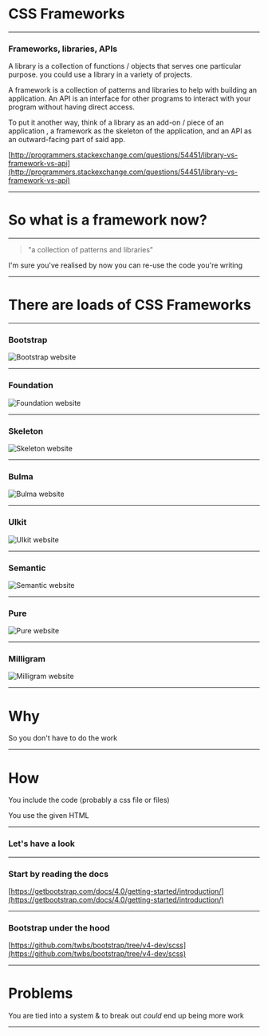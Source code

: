 # CSS Frameworks

---

### Frameworks, libraries, APIs

A library is a collection of functions / objects that serves one particular purpose. you could use a library in a variety of projects.

A framework is a collection of patterns and libraries to help with building an application.
An API is an interface for other programs to interact with your program without having direct access.

To put it another way, think of a library as an add-on / piece of an application , a framework as the skeleton of the application, and an API as an outward-facing part of said app.

[http://programmers.stackexchange.com/questions/54451/library-vs-framework-vs-api](http://programmers.stackexchange.com/questions/54451/library-vs-framework-vs-api)


---

# So what is a framework now?

---

> "a collection of patterns and libraries"

I'm sure you've realised by now you can re-use the code you're writing

---

# There are loads of CSS Frameworks

---

### Bootstrap

![Bootstrap website](day10/01CSSFrameworks/bootstrap.png)

---

### Foundation

![Foundation website](day10/01CSSFrameworks/foundation.png)

---

### Skeleton

![Skeleton website](day10/01CSSFrameworks/skeleton.png)

---

### Bulma

![Bulma website](day10/01CSSFrameworks/bulma.png)

---

### UIkit

![UIkit website](day10/01CSSFrameworks/uikit.png)

---

### Semantic

![Semantic website](day10/01CSSFrameworks/semantic.png)

---

### Pure

![Pure website](day10/01CSSFrameworks/pure.png)

---

### Milligram

![Milligram website](day10/01CSSFrameworks/milligram.png)

---

# Why

So you don't have to do the work

---

# How

You include the code (probably a css file or files)

You use the given HTML

---

### Let's have a look

---

### Start by reading the docs

[https://getbootstrap.com/docs/4.0/getting-started/introduction/](https://getbootstrap.com/docs/4.0/getting-started/introduction/)

---

### Bootstrap under the hood

[https://github.com/twbs/bootstrap/tree/v4-dev/scss](https://github.com/twbs/bootstrap/tree/v4-dev/scss)

---

# Problems

You are tied into a system & to break out _could_ end up being more work

---









